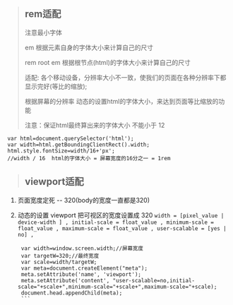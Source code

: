 >## rem适配
> 注意最小字体
>
> em 根据元素自身的字体大小来计算自己的尺寸
>
> rem root em 根据根节点(html)的字体大小来计算自己的尺寸
>
> 适配: 各个移动设备，分辨率大小不一致，使我们的页面在各种分辨率下都显示完好(等比的缩放);
>
> 根据屏幕的分辨率  动态的设置html的字体大小，来达到页面等比缩放的功能
>
> 注意：保证html最终算出来的字体大小 不能小于 12
>
```
var html=document.querySelector('html');
var width=html.getBoundingClientRect().width;
html.style.fontSize=width/16+'px';
//width / 16  html的字体大小 = 屏幕宽度的16分之一 = 1rem 
```
>## viewport适配
1. 页面宽度定死 -- 320(body的宽度一直都是320)
2. 动态的设置 viewport 把可视区的宽度设置成 320
	        ```
	        width = [pixel_value | device-width ] ,
	        initial-scale = float_value ,
	        minimum-scale = float_value ,
	        maximum-scale = float_value ,
	        user-scalable = [yes | no] ,
	        ```
        
      ```
       var width=window.screen.width;//屏幕宽度
       var targetW=320;//最终宽度
	   var scale=width/targetW;
	   var meta=document.createElement("meta");
	   meta.setAttribute('name', 'viewport');
	   meta.setAttribute('content', "user-scalable=no,initial-scale="+scale+",minimum-scale="+scale+",maximum-scale="+scale);
	   document.head.appendChild(meta);
	   ```


